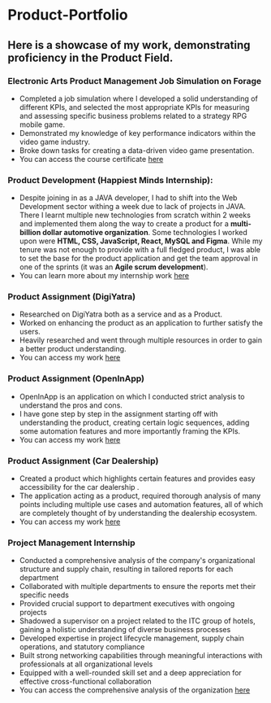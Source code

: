 # Product-Portfolio


## Here is a showcase of my work, demonstrating proficiency in the Product Field.

### Electronic Arts Product Management Job Simulation on Forage

- Completed a job simulation where I developed a solid understanding of different KPIs, and selected the most appropriate KPIs for measuring and assessing specific business problems related to a strategy RPG mobile game.
- Demonstrated my knowledge of key performance indicators within the video game industry.
- Broke down tasks for creating a data-driven video game presentation.
- You can access the course certificate [here](https://drive.google.com/file/d/158ycK1PNCDQgWiqNQB-7ovy4tFwtiBDc/view?usp=sharing)

### Product Development (Happiest Minds Internship):

- Despite joining in as a JAVA developer, I had to shift into the Web Development sector withing a week due to lack of projects in JAVA. There I learnt multiple new technologies from scratch within 2 weeks and implemented them along the way to create a product for a **multi-billion dollar automotive organization**. Some technologies I worked upon were **HTML, CSS, JavaScript, React, MySQL and Figma**. While my tenure was not enough to provide with a full fledged product, I was able to set the base for the product application and get the team approval in one of the sprints (it was an **Agile scrum development**).
- You can learn more about my internship work [here](https://github.com/harshitdhamecha/Work_at_HappiestMinds)

### Product Assignment (DigiYatra)

- Researched on DigiYatra both as a service and as a Product.
- Worked on enhancing the product as an application to further satisfy the users.
- Heavily researched and went through multiple resources in order to gain a better product understanding.
- You can access my work [here](https://drive.google.com/file/d/1weSVXlngUe5qwG3--a5zwElG-xXiFqY6/view?usp=sharing)


### Product Assignment (OpenInApp)

- OpenInApp is an application on which I conducted strict analysis to understand the pros and cons.
- I have gone step by step in the assignment starting off with understanding the product, creating certain logic sequences, adding some automation features and more importantly framing the KPIs.
- You can access my work [here](https://drive.google.com/file/d/17tlj5Df28hN1eBL5rUM1sMn-8m9At7yJ/view?usp=sharing)

### Product Assignment (Car Dealership)

- Created a product which highlights certain features and provides easy accessibility for the car dealership .
- The application acting as a product, required thorough analysis of many points including multiple use cases and automation features, all of which are completely thought of by understanding the dealership ecosystem.
- You can access my work [here](https://drive.google.com/file/d/1EkWsI8gPP-V9gD3gk6HA63gpPNPGLUGq/view?usp=sharing)

### Project Management Internship

- Conducted a comprehensive analysis of the company's organizational structure and supply chain, resulting in tailored reports for each department
- Collaborated with multiple departments to ensure the reports met their specific needs
- Provided crucial support to department executives with ongoing projects
- Shadowed a supervisor on a project related to the ITC group of hotels, gaining a holistic understanding of diverse business processes
- Developed expertise in project lifecycle management, supply chain operations, and statutory compliance
- Built strong networking capabilities through meaningful interactions with professionals at all organizational levels
- Equipped with a well-rounded skill set and a deep appreciation for effective cross-functional collaboration
- You can access the comprehensive analysis of the organization [here](https://drive.google.com/file/d/12YW7V3otXFn5DewU-v5V4nGHhm085bTh/view?usp=sharing)






